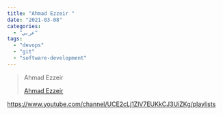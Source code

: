 ```yaml
---
title: "Ahmad Ezzeir "
date: "2021-03-08"
categories:
  - "عربي"
tags:
  - "devops"
  - "git"
  - "software-development"
---
```


> Ahmad Ezzeir
>
> [Ahmad Ezzeir ](https://www.youtube.com/channel/UCE2cLj1ZlV7EUKkCJ3UiZKg/playlists)

https://www.youtube.com/channel/UCE2cLj1ZlV7EUKkCJ3UiZKg/playlists

